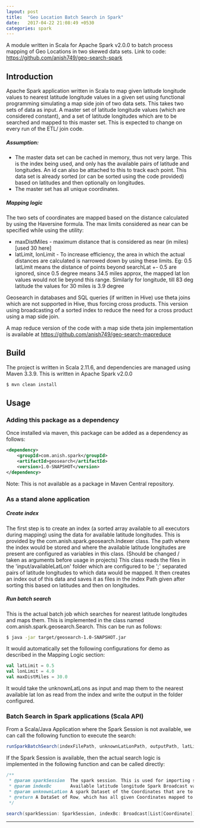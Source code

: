 ```yaml
---
layout: post
title:  "Geo Location Batch Search in Spark"
date:   2017-04-22 21:08:49 +0530
categories: spark
---
```


A module written in Scala for Apache Spark v2.0.0 to batch process mapping of Geo Locations in two skewed data sets.
Link to code: https://github.com/anish749/geo-search-spark

## Introduction
Apache Spark application written in Scala to map given latitude longitude values to nearest latitude longitude values in a given set using functional programming simulating a map side join of two data sets.
This takes two sets of data as input. A master set of latitude longitude values (which are considered constant), and a set of latitude longitudes which are to be searched and mapped to this master set. This is expected to change on every run of the ETL/ join code.
##### Assumption: 
 - The master data set can be cached in memory, thus not very large. This is the index being used, and only has the available pairs of latitude and longitudes. An id can also be attached to this to track each point. This data set is already sorted (or can be sorted using the code provided) based on latitudes and then optionally on longitudes.
 - The master set has all unique coordinates.

##### Mapping logic
The two sets of coordinates are mapped based on the distance calculated by using the Haversine formula. The max limits considered as near can be specified while using the utility:
 - maxDistMiles - maximum distance that is considered as near (in miles) [used 30 here]
 - latLimit, lonLimit - To increase efficiency, the area in which the actual distances are calculated is narrowed down by using these limits. Eg: 0.5 latLimit means the distance of points beyond searchLat +- 0.5 are ignored, since 0.5 degree means 34.5 miles approx, the mapped lat lon values would not lie beyond this range. Similarly for longitude, till 83 deg latitude the values for 30 miles is 3.9 degree

Geosearch in databases and SQL queries (if written in Hive) use theta joins which are not supported in Hive, thus forcing cross products. This version using broadcasting of a sorted index to reduce the need for a cross product using a map side join.

A map reduce version of the code with a map side theta join implementation is available at https://github.com/anish749/geo-search-mapreduce

## Build
The project is written in Scala 2.11.6, and dependencies are managed using Maven 3.3.9. This is written in Apache Spark v2.0.0
```bash
$ mvn clean install
```

## Usage

### Adding this package as a dependency
Once installed via maven, this package can be added as a dependency as follows:
```xml
<dependency>
    <groupId>com.anish.spark</groupId>
    <artifactId>geosearch</artifactId>
    <version>1.0-SNAPSHOT</version>
</dependency>
```
Note: This is not available as a package in Maven Central repository.

### As a stand alone application
##### Create index
The first step is to create an index (a sorted array available to all executors during mapping) using the data for available latitude longitudes.
This is provided by the com.anish.spark.geosearch.Indexer class. The path where the index would be stored and where the available latitude longitudes are present are configured as variables in this class. (Should be changed / taken as arguments before usage in projects)
This class reads the files in the 'input/availableLatLon' folder which are configured to be ';' separated pairs of latitude longitudes to which data would be mapped. It then creates an index out of this data and saves it as files in the index Path given after sorting this based on latitudes and then on longitudes.

##### Run batch search
This is the actual batch job which searches for nearest latitude longitudes and maps them. This is implemented in the class named com.anish.spark.geosearch.Search.
This can be run as follows:
```bash
$ java -jar target/geosearch-1.0-SNAPSHOT.jar
```
It would automatically set the following configurations for demo as described in the Mapping Logic section:
```scala
val latLimit = 0.5
val lonLimit = 4.0
val maxDistMiles = 30.0
```
It would take the unknownLatLons as input and map them to the nearest available lat lon as read from the index and write the output in the folder configured.

### Batch Search in Spark applications (Scala API)
From a Scala/Java Application where the Spark Session is not available, we can call the following function to execute the search:
```scala
runSparkBatchSearch(indexFilePath, unknownLatLonPath, outputPath, latLimit, lonLimit, maxDistMiles)
```
If the Spark Session is available, then the actual search logic is implemented in the following function and can be called directly:
```scala
/**
 * @param sparkSession  The spark session. This is used for importing spark implicits
 * @param indexBc       Available latitude longitude Spark Broadcast variable
 * @param unknownLatLon A spark Dataset of the Coordinates that are to be mapped.
 * @return A DataSet of Row, which has all given Coordinates mapped to available Coordinates. (null for those which were not mapped)
 */

search(sparkSession: SparkSession, indexBc: Broadcast[List[Coordinate]], unknownLatLon: Dataset[Coordinate], latLimit: Double, lonLimit: Double, maxDistMiles: Double): Dataset[Row]

```
___